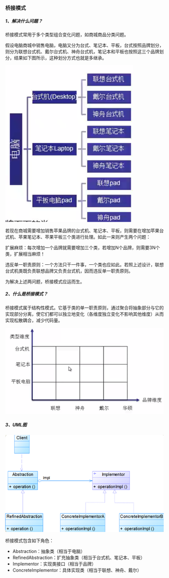 ### 桥接模式

##### 1、解决什么问题？

桥接模式常用于多个类型组合变化问题，如商城商品分类问题。

假设电脑商城中销售电脑，电脑又分为台式、笔记本、平板，台式按照品牌划分，则分为联想台式机、戴尔台式机、神舟台式机，笔记本和平板也按照这三个品牌划分，结果如下图所示，这种划分方式也就是多继承。

![](/assets/桥接模式问题图.png)

若现在商城需要增加销售苹果品牌的台式机、笔记本、平板，则需要在增加苹果台式机、苹果笔记本、苹果平板三个类进行处理。如此一来则产生两个问题：

扩展麻烦：每次增加一个品牌就需要增加三个类，若增加N个品牌，则需要3N个类，扩展相当麻烦！

违反单一职责原则：一个方法只干一件事，一个类也应如此。若照上述设计，联想台式机类既负责联想品牌又负责台式机，因而违反单一职责原则。

为解决上述两问题，桥接模式应运而生。

##### 2、什么是桥接模式？

桥接模式属于结构性模式。它基于类的单一职责原则，通过聚合将抽象部分与它的实现部分分离，使它们都可以独立地变化（各维度独立变化不影响其他维度）从而实现松散耦合，减少代码量。

![](/assets/维度变化.png)

##### 3、UML图

![](/assets/桥接模式UML图.png)

桥接模式包含如下角色：

* Abstraction：抽象类（相当于电脑）
* RefinedAbstraction：扩充抽象类（相当于台式机、笔记本、平板）
* Implementor：实现类接口（相当于品牌）
* ConcreteImplementor：具体实现类（相当于联想、神舟、戴尔）



